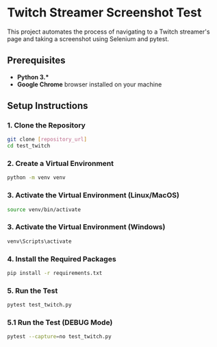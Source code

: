 # Twitch Streamer Screenshot Test

This project automates the process of navigating to a Twitch streamer's page and taking a screenshot using Selenium and pytest.

## Prerequisites

- **Python 3.\***
- **Google Chrome** browser installed on your machine

## Setup Instructions

### 1. Clone the Repository

```bash
git clone [repository_url]
cd test_twitch
```

### 2. Create a Virtual Environment

```bash
python -m venv venv
```

### 3. Activate the Virtual Environment (Linux/MacOS)

```bash
source venv/bin/activate
```

### 3. Activate the Virtual Environment (Windows)

```bash
venv\Scripts\activate
```


### 4. Install the Required Packages

```bash
pip install -r requirements.txt
```

### 5. Run the Test

```bash
pytest test_twitch.py
```

### 5.1 Run the Test (DEBUG Mode)

```bash
pytest --capture=no test_twitch.py
```


